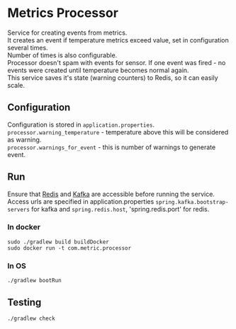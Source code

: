 # Metrics Processor
Service for creating events from metrics.  
It creates an event if temperature metrics exceed value, set in configuration several times.  
Number of times is also configurable.  
Processor doesn't spam with events for sensor. If one event was fired - no events were created
until temperature becomes normal again.  
This service saves it's state (warning counters) to Redis, so it can easily scale.

## Configuration
Configuration is stored in `application.properties`.  
`processor.warning_temperature` - temperature above this will be considered as warning.    
`processor.warnings_for_event` - this is number of warnings to generate event. 

## Run
Ensure that [Redis](https://redis.io/) and [Kafka](https://kafka.apache.org/) 
are accessible before running the service.  
Access urls are specified in application.properties `spring.kafka.bootstrap-servers` 
for kafka and `spring.redis.host`, 'spring.redis.port' for redis.

### In docker

    sudo ./gradlew build buildDocker
    sudo docker run -t com.metric.processor

### In OS

    ./gradlew bootRun
    
## Testing
    
    ./gradlew check